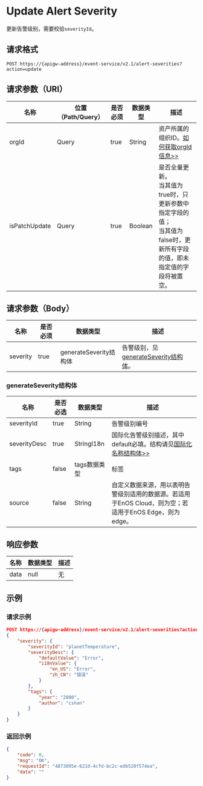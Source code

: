 # Update Alert Severity

更新告警级别，需要校验`severityId`。

## 请求格式

```
POST https://{apigw-address}/event-service/v2.1/alert-severities?action=update
```

## 请求参数（URI）

| 名称          | 位置（Path/Query） | 是否必须 | 数据类型 | 描述      |
|---------------|------------------|----------|-----------|--------------|
| orgId         | Query            | true     | String    | 资产所属的组织ID。[如何获取orgId信息>>](/docs/api/zh_CN/2.0.9/api_faqs#id-orgid-orgid)|
|isPatchUpdate	 | Query      | true |  Boolean  | 是否全量更新。<br>当其值为true时，只更新参数中指定字段的值；<br>当其值为false时，更新所有字段的值，即未指定值的字段将被置空。|


## 请求参数（Body）
| 名称 | 是否必须 | 数据类型 | 描述 |
|------|-----------------|-----------|-------------|
| severity   |   true   |   generateSeverity结构体  |  告警级别，见[generateSeverity结构体](update_alert_severity#generateseverity-generateseverity)。 |


### generateSeverity结构体 <generateseverity>

| 名称  | 是否必选 | 数据类型 | 描述                         |
|--------------|--------------|--------------|-------------------------------------|
| severityId   | true         | String       | 告警级别编号                        |
| severityDesc | true         | StringI18n   | 国际化告警级别描述，其中default必填。结构请见[国际化名称结构体>>](/docs/api/zh_CN/2.0.9/api_faqs.html#id3) |
| tags         | false        | tags数据类型 | 标签 |
| source  | false | String |自定义数据来源，用以表明告警级别适用的数据源。若适用于EnOS Cloud，则为空；若适用于EnOS Edge，则为edge。|


## 响应参数

| 名称  | 数据类型      | 描述               |
|-------|----------------|---------------------------|
|data   |   null  | 无  |



## 示例

### 请求示例

```json
POST https://{apigw-address}/event-service/v2.1/alert-severities?action=update&orgId=1c499110e8800000&isPatchUpdate=false
{
	"severity": {
		"severityId": "planetTemperature",
		"severityDesc": {
			"defaultValue": "Error",
			"i18nValue": {
				"en_US": "Error",
				"zh_CN": "错误"
			}
		},
		"tags": {
			"year": "2000",
			"author": "cshan"
		}
	}
}
```

### 返回示例

```json
{
	"code": 0,
	"msg": "OK",
	"requestId": "4873095e-621d-4cfd-bc2c-edb520f574ea",
	"data": ""
}
```
